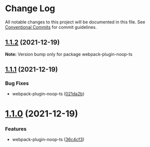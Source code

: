 # Change Log

All notable changes to this project will be documented in this file.
See [Conventional Commits](https://conventionalcommits.org) for commit guidelines.

## [1.1.2](https://github.com/taoliujun/npm-packages/compare/webpack-plugin-noop-ts@1.1.1...webpack-plugin-noop-ts@1.1.2) (2021-12-19)

**Note:** Version bump only for package webpack-plugin-noop-ts





## [1.1.1](https://github.com/taoliujun/npm-packages/compare/webpack-plugin-noop-ts@1.1.0...webpack-plugin-noop-ts@1.1.1) (2021-12-19)


### Bug Fixes

* webpack-plugin-noop-ts ([021da2b](https://github.com/taoliujun/npm-packages/commit/021da2ba5ddd4df2aad23d415d88b2ffc1caa790))





# [1.1.0](https://github.com/taoliujun/npm-packages/compare/webpack-plugin-noop-ts@1.0.2...webpack-plugin-noop-ts@1.1.0) (2021-12-19)


### Features

* webpack-plugin-noop-ts ([36c4cf3](https://github.com/taoliujun/npm-packages/commit/36c4cf3751a362a240e844a2b7bec264116023f3))
